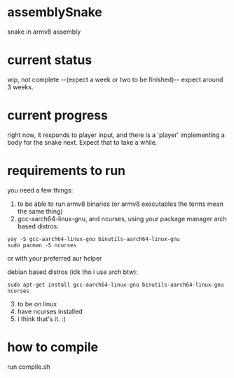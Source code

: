 # assemblySnake
snake in armv8 assembly

# current status
wip, not complete --(expect a week or two to be finished)--
expect around 3 weeks.

# current progress
right now, it responds to player input, and there is a 'player'
implementing a body for the snake next. Expect that to take a while.

# requirements to run
you need a few things:
  1. to be able to run armv8 binaries (or armv8 executables the terms mean the same thing)
  2. gcc-aarch64-linux-gnu, and ncurses, using your package manager
  arch based distros: 
  ```
  yay -S gcc-aarch64-linux-gnu binutils-aarch64-linux-gnu
  sudo pacman -S ncurses
  ```
  or with your preferred aur helper

  debian based distros (idk tho i use arch btw):
```
sudo apt-get install gcc-aarch64-linux-gnu binutils-aarch64-linux-gnu ncurses
```
  3. to be on linux
  4. have ncurses installed
  4. i think that's it. :)

# how to compile
run compile.sh
